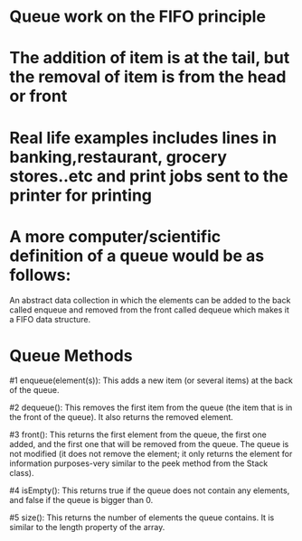 # Queue work on the FIFO principle
# The addition of item is at the tail, but the removal of item is from the head or front
# Real life examples includes lines in banking,restaurant, grocery stores..etc and print jobs sent to the printer for printing

# A more computer/scientific definition of a queue would be as follows:
An abstract data collection in which the elements can be added to the back called enqueue and
removed from the front called dequeue which makes it a FIFO data structure.

# Queue Methods

#1 enqueue(element(s)): This adds a new item (or several items) at the back of the queue.

#2 dequeue(): This removes the first item from the queue (the item that is in the front of the queue). It also returns the removed element.

#3 front(): This returns the first element from the queue, the first one added, and the first one that will be removed from the queue. The queue is not modified (it does not remove the element; it only returns the element for information purposes-very similar to the peek method from the Stack class).

#4 isEmpty(): This returns true if the queue does not contain any elements, and false if the queue is bigger than 0.

#5 size(): This returns the number of elements the queue contains. It is similar to the length property of the array.